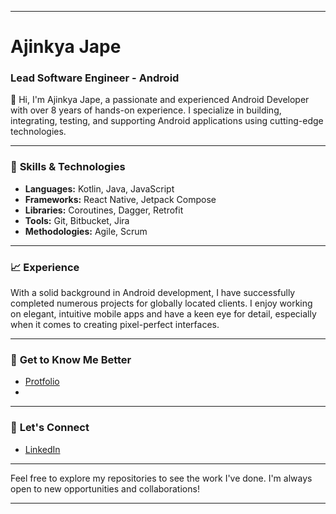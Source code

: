 

<!---
ajinkya-jape/ajinkya-jape is a ✨ special ✨ repository because its `README.md` (this file) appears on your GitHub profile.
You can click the Preview link to take a look at your changes.
--->
<!---
DevAjinkyaJape/DevAjinkyaJape is a ✨ special ✨ repository because its `README.md` (this file) appears on your GitHub profile.
You can click the Preview link to take a look at your changes.
--->

---

# Ajinkya Jape

### Lead Software Engineer - Android

👋 Hi, I'm Ajinkya Jape, a passionate and experienced Android Developer with over 8 years of hands-on experience. I specialize in building, integrating, testing, and supporting Android applications using cutting-edge technologies. 

---

### 🔧 **Skills & Technologies**

- **Languages:** Kotlin, Java, JavaScript
- **Frameworks:** React Native, Jetpack Compose
- **Libraries:** Coroutines, Dagger, Retrofit
- **Tools:** Git, Bitbucket, Jira
- **Methodologies:** Agile, Scrum

---

### 📈 **Experience**

With a solid background in Android development, I have successfully completed numerous projects for globally located clients.
I enjoy working on elegant, intuitive mobile apps and have a keen eye for detail, especially when it comes to creating pixel-perfect interfaces.

---

### 🌟 **Get to Know Me Better**

- [Protfolio](https://ajinkyajape.framer.website/)
- 
---

### 🌟 **Let's Connect**

- [LinkedIn](https://www.linkedin.com/in/ajinkya-vh-jape)

---

Feel free to explore my repositories to see the work I've done. I'm always open to new opportunities and collaborations!

---
